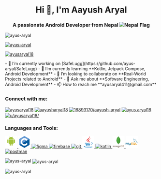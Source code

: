 <h1 align="center">Hi 👋, I'm Aayush Aryal</h1> <h3 align="center"> A passionate Android Developer from Nepal <img src="https://upload.wikimedia.org/wikipedia/commons/9/9b/Flag_of_Nepal.svg" alt="Nepal Flag" width="20"/> </h3> <p align="left"> <img src="https://komarev.com/ghpvc/?username=ayus-aryal&label=Profile%20views&color=0e75b6&style=flat" alt="ayus-aryal" /> </p> <p align="left"> <a href="https://github.com/ryo-ma/github-profile-trophy"><img src="https://github-profile-trophy.vercel.app/?username=ayus-aryal" alt="ayus-aryal" /></a> </p> <p align="left"> <a href="https://twitter.com/ayusaryal18" target="blank"><img src="https://img.shields.io/twitter/follow/ayusaryal18?logo=twitter&style=for-the-badge" alt="ayusaryal18" /></a> </p> - 🔭 I’m currently working on [SafeLugg](https://github.com/ayus-aryal/SafeLugg) - 🌱 I’m currently learning **Kotlin, Jetpack Compose, Android Development** - 👯 I’m looking to collaborate on **Real-World Projects related to Android** - 💬 Ask me about **Software Engineering, Android Development** - 📫 How to reach me **ayusaryal411@gmail.com** <h3 align="left">Connect with me:</h3> <p align="left"> <a href="https://twitter.com/ayusaryal18" target="blank"><img align="center" src="https://raw.githubusercontent.com/rahuldkjain/github-profile-readme-generator/master/src/images/icons/Social/twitter.svg" alt="ayusaryal18" height="30" width="40" /></a> <a href="https://linkedin.com/in/aayusharyal18" target="blank"><img align="center" src="https://raw.githubusercontent.com/rahuldkjain/github-profile-readme-generator/master/src/images/icons/Social/linked-in-alt.svg" alt="aayusharyal18" height="30" width="40" /></a> <a href="https://stackoverflow.com/users/16893170/aayush-aryal" target="blank"><img align="center" src="https://raw.githubusercontent.com/rahuldkjain/github-profile-readme-generator/master/src/images/icons/Social/stack-overflow.svg" alt="16893170/aayush-aryal" height="30" width="40" /></a> <a href="https://instagram.com/ayus.aryal18" target="blank"><img align="center" src="https://raw.githubusercontent.com/rahuldkjain/github-profile-readme-generator/master/src/images/icons/Social/instagram.svg" alt="ayus.aryal18" height="30" width="40" /></a> <a href="https://www.leetcode.com/u/ayusaryal18/" target="blank"><img align="center" src="https://raw.githubusercontent.com/rahuldkjain/github-profile-readme-generator/master/src/images/icons/Social/leet-code.svg" alt="u/ayusaryal18/" height="30" width="40" /></a> </p> <h3 align="left">Languages and Tools:</h3> <p align="left"> <a href="https://developer.android.com" target="_blank" rel="noreferrer"> <img src="https://raw.githubusercontent.com/devicons/devicon/master/icons/android/android-original-wordmark.svg" alt="android" width="40" height="40"/> </a> <a href="https://www.cprogramming.com/" target="_blank" rel="noreferrer"> <img src="https://raw.githubusercontent.com/devicons/devicon/master/icons/c/c-original.svg" alt="c" width="40" height="40"/> </a> <a href="https://www.figma.com/" target="_blank" rel="noreferrer"> <img src="https://www.vectorlogo.zone/logos/figma/figma-icon.svg" alt="figma" width="40" height="40"/> </a> <a href="https://firebase.google.com/" target="_blank" rel="noreferrer"> <img src="https://www.vectorlogo.zone/logos/firebase/firebase-icon.svg" alt="firebase" width="40" height="40"/> </a> <a href="https://git-scm.com/" target="_blank" rel="noreferrer"> <img src="https://www.vectorlogo.zone/logos/git-scm/git-scm-icon.svg" alt="git" width="40" height="40"/> </a> <a href="https://www.java.com" target="_blank" rel="noreferrer"> <img src="https://raw.githubusercontent.com/devicons/devicon/master/icons/java/java-original.svg" alt="java" width="40" height="40"/> </a> <a href="https://kotlinlang.org" target="_blank" rel="noreferrer"> <img src="https://www.vectorlogo.zone/logos/kotlinlang/kotlinlang-icon.svg" alt="kotlin" width="40" height="40"/> </a> <a href="https://www.mongodb.com/" target="_blank" rel="noreferrer"> <img src="https://raw.githubusercontent.com/devicons/devicon/master/icons/mongodb/mongodb-original-wordmark.svg" alt="mongodb" width="40" height="40"/> </a> <a href="https://www.mysql.com/" target="_blank" rel="noreferrer"> <img src="https://raw.githubusercontent.com/devicons/devicon/master/icons/mysql/mysql-original-wordmark.svg" alt="mysql" width="40" height="40"/> </a> <a href="https://postman.com" target="_blank" rel="noreferrer"> <img src="https://www.vectorlogo.zone/logos/getpostman/getpostman-icon.svg" alt="postman" width="40" height="40"/> </a> </p> <p><img align="left" src="https://github-readme-stats.vercel.app/api/top-langs?username=ayus-aryal&show_icons=true&locale=en&layout=compact" alt="ayus-aryal" /></p> <p>&nbsp;<img align="center" src="https://github-readme-stats.vercel.app/api?username=ayus-aryal&show_icons=true&locale=en" alt="ayus-aryal" /></p> <p><img align="center" src="https://github-readme-streak-stats.herokuapp.com/?user=ayus-aryal&" alt="ayus-aryal" /></p>
